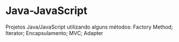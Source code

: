 # Java-JavaScript
 Projetos Java/JavaScript utilizando alguns métodos: Factory Method; Iterator; Encapsulamento; MVC; Adapter 
